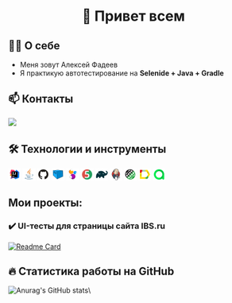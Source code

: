 ## <h1 align="center">👋 Привет всем </h1>

## :technologist: О себе
- Меня зовут Алексей Фадеев</br>
- Я практикую автотестирование на <b>Selenide + Java + Gradle</b> </br>
## :mailbox: Контакты
<a href='https://t.me/Alixs012'><img src='https://img.shields.io/badge/Telegram-blue'/></a>

## :hammer_and_wrench: Технологии и инструменты
<a><img width="5%" title="IntelliJ IDEA" src="icon/logo/Idea.svg"></a>
<img width="5%" title="Java" src="icon/logo/Java.svg">
<img width="5%" title="GitHub" src="icon/logo/GitHub.svg">
<img width="5%" title="Selenoid" src="icon/logo/Selenoid.svg">
<img width="5%" title="Selenide" src="icon/logo/Selenide.svg">
<img width="5%" title="Junit5" src="icon/logo/Junit5.svg">
<img width="5%" title="Gradle" src="icon/logo/Gradle.svg">
<img width="5%" title="Jenkins" src="icon/logo/Jenkins.svg">
<img width="5%" title="RestAssured" src="icon/logo/RestAssured.svg">
<img width="5%" title="Allure Report" src="icon/logo/Allure.svg">
<img width="5%" title="Allure TestOps" src="icon/logo/Allure_TO.svg">

## Мои проекты:
### :heavy_check_mark: UI-тесты для страницы сайта IBS.ru
[![Readme Card](https://github-readme-stats.vercel.app/api/pin/?username=javalexs&repo=IBSProject)](https://github.com/javalexs/IBSProject)

## :fire: Статистика работы на GitHub
![Anurag's GitHub stats](https://github-readme-stats.vercel.app/api?username=Javalexs&show_icons=true&theme=onedark)\
